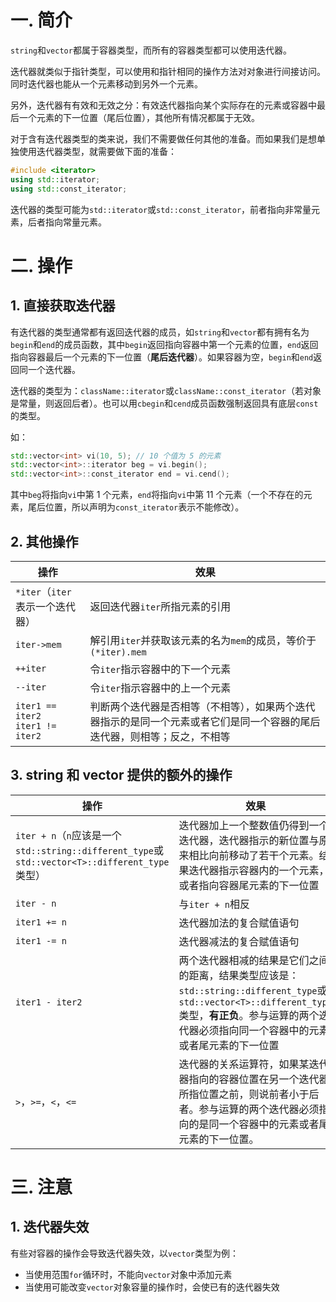 # 一. 简介

`string`和`vector`都属于容器类型，而所有的容器类型都可以使用迭代器。

迭代器就类似于指针类型，可以使用和指针相同的操作方法对对象进行间接访问。同时迭代器也能从一个元素移动到另外一个元素。

另外，迭代器有有效和无效之分：有效迭代器指向某个实际存在的元素或容器中最后一个元素的下一位置（尾后位置），其他所有情况都属于无效。

对于含有迭代器类型的类来说，我们不需要做任何其他的准备。而如果我们是想单独使用迭代器类型，就需要做下面的准备：

```c++
#include <iterator>
using std::iterator;
using std::const_iterator;
```

迭代器的类型可能为`std::iterator`或`std::const_iterator`，前者指向非常量元素，后者指向常量元素。



# 二. 操作

## 1. 直接获取迭代器

有迭代器的类型通常都有返回迭代器的成员，如`string`和`vector`都有拥有名为`begin`和`end`的成员函数，其中`begin`返回指向容器中第一个元素的位置，`end`返回指向容器最后一个元素的下一位置（**尾后迭代器**）。如果容器为空，`begin`和`end`返回同一个迭代器。

迭代器的类型为：`className::iterator`或`className::const_iterator`（若对象是常量，则返回后者）。也可以用`cbegin`和`cend`成员函数强制返回具有底层`const`的类型。

如：

```c++
std::vector<int> vi(10, 5);	// 10 个值为 5 的元素
std::vector<int>::iterator beg = vi.begin();
std::vector<int>::const_iterator end = vi.cend();
```

其中`beg`将指向`vi`中第 1 个元素，`end`将指向`vi`中第 11 个元素（一个不存在的元素，尾后位置，所以声明为`const_iterator`表示不能修改）。



## 2. 其他操作

| 操作                                   | 效果                                                         |
| -------------------------------------- | ------------------------------------------------------------ |
| `*iter`（`iter`表示一个迭代器）        | 返回迭代器`iter`所指元素的引用                               |
| `iter->mem`                            | 解引用`iter`并获取该元素的名为`mem`的成员，等价于`(*iter).mem` |
| `++iter`                               | 令`iter`指示容器中的下一个元素                               |
| `--iter`                               | 令`iter`指示容器中的上一个元素                               |
| `iter1 == iter2`<br />`iter1 != iter2` | 判断两个迭代器是否相等（不相等），如果两个迭代器指示的是同一个元素或者它们是同一个容器的尾后迭代器，则相等；反之，不相等 |



## 3. string 和 vector 提供的额外的操作

| 操作                                                         | 效果                                                         |
| ------------------------------------------------------------ | ------------------------------------------------------------ |
| `iter + n`（`n`应该是一个`std::string::different_type`或`std::vector<T>::different_type`类型） | 迭代器加上一个整数值仍得到一个迭代器，迭代器指示的新位置与原来相比向前移动了若干个元素。结果迭代器指示容器内的一个元素，或者指向容器尾元素的下一位置 |
| `iter - n`                                                   | 与`iter + n`相反                                             |
| `iter1 += n`                                                 | 迭代器加法的复合赋值语句                                     |
| `iter1 -= n`                                                 | 迭代器减法的复合赋值语句                                     |
| `iter1 - iter2`                                              | 两个迭代器相减的结果是它们之间的距离，结果类型应该是：`std::string::different_type`或`std::vector<T>::different_type`类型，**有正负**。参与运算的两个迭代器必须指向同一个容器中的元素或者尾元素的下一位置 |
| `>`，`>=`，`<`，`<=`                                         | 迭代器的关系运算符，如果某迭代器指向的容器位置在另一个迭代器所指位置之前，则说前者小于后者。参与运算的两个迭代器必须指向的是同一个容器中的元素或者尾元素的下一位置。 |



# 三. 注意

## 1. 迭代器失效

有些对容器的操作会导致迭代器失效，以`vector`类型为例：

- 当使用范围`for`循环时，不能向`vector`对象中添加元素
- 当使用可能改变`vector`对象容量的操作时，会使已有的迭代器失效

